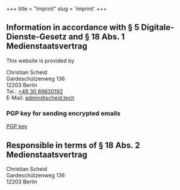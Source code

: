 +++
title = "Imprint"
slug = 'imprint'
+++

## Information in accordance with § 5 Digitale-Dienste-Gesetz and § 18 Abs. 1 Medienstaatsvertrag 

This website is provided by

Christian Scheid\
Gardeschützenweg 136\
12203 Berlin\
Tel.: [+49 30 89630192](tel:+493089630192)\
E-Mail: <admin@scheid.tech>

### PGP key for sending encrypted emails

[PGP key](/files/pgp-key.asc)

## Responsible in terms of § 18 Abs. 2 Medienstaatsvertrag 
Christian Scheid\
Gardeschützenweg 136\
12203 Berlin